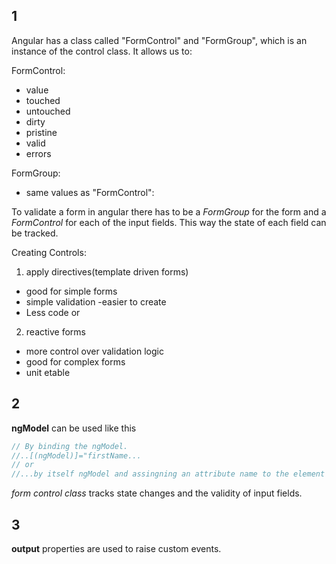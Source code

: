 ## 1

Angular has a class called "FormControl" and "FormGroup", which is an instance of the control class. It allows us to:

FormControl:

- value
- touched
- untouched
- dirty
- pristine
- valid
- errors

FormGroup:

- same values as "FormControl":

To validate a form in angular there has to be a _FormGroup_ for the form and a _FormControl_ for each of the input fields. This way the state of each field can be tracked.

Creating Controls:

1. apply directives(template driven forms)
- good for simple forms
- simple validation
-easier to create
- Less code
or
2. reactive forms 
- more control over validation logic
- good for complex forms
- unit etable

## 2

**ngModel** can be used like this
```javascript
// By binding the ngModel.
//..[(ngModel)]="firstName...
// or
//...by itself ngModel and assingning an attribute name to the element being used.
```

_form control class_ tracks state changes and the validity of input fields.

## 3

**output** properties are used to raise custom events.